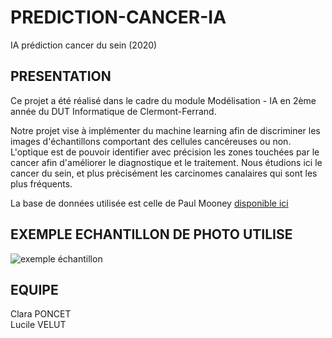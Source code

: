 # PREDICTION-CANCER-IA
IA prédiction cancer du sein   (2020)

## PRESENTATION

Ce projet a été réalisé dans le cadre du module Modélisation - IA en 2ème année du DUT Informatique de Clermont-Ferrand.

Notre projet vise à implémenter du machine learning afin de discriminer les images d'échantillons comportant des cellules cancéreuses ou non. 
L'optique est de pouvoir identifier avec précision les zones touchées par le cancer afin d'améliorer le diagnostique et le traitement.
Nous étudions ici le cancer du sein, et plus précisément les carcinomes canalaires qui sont les plus fréquents.

La base de données utilisée est celle de Paul Mooney [disponible ici](https://www.kaggle.com/paultimothymooney/breast-histopathology-images)

## EXEMPLE ECHANTILLON DE PHOTO UTILISE

![exemple échantillon](https://github.com/claponcet/ProjetIA/blob/main/echantillonCoeur.PNG) 

## EQUIPE

Clara PONCET  
Lucile VELUT  


